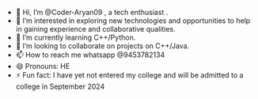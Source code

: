 - 👋 Hi, I’m @Coder-Aryan09 , a tech enthusiast .
- 👀 I’m interested in exploring new technologies and opportunities to help in gaining experience and collaborative qualities.
- 🌱 I’m currently learning C++/Python.
- 💞️ I’m looking to collaborate on projects on C++/Java.
- 📫 How to reach me whatsapp @9453782134
- 😄 Pronouns: HE
- ⚡ Fun fact: I have yet not entered my college and will be admitted to a college in September 2024

<!---
Coder-Aryan09/Coder-Aryan09 is a ✨ special ✨ repository because its `README.md` (this file) appears on your GitHub profile.
You can click the Preview link to take a look at your changes.
--->
